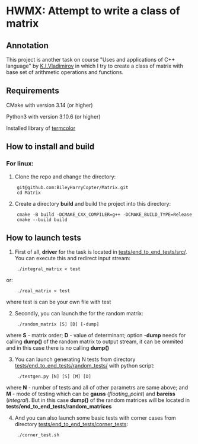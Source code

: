 # HWMX: Attempt to write a class of matrix

## Annotation

This project is another task on course "Uses and applications of C++ language" by [K.I.Vladimirov](https://github.com/tilir) in which I try to create a class of matrix with base set of arithmetic operations and functions.

## Requirements

CMake with version 3.14 (or higher)

Python3 with version 3.10.6 (or higher)

Installed library of [termcolor](https://pypi.org/project/termcolor/)

## How to install and build

### For linux:
1) Clone the repo and change the directory:
```
    git@github.com:BileyHarryCopter/Matrix.git
    cd Matrix
```
2) Create a directory **build** and build the project into this directory:
```
    cmake -B build -DCMAKE_CXX_COMPILER=g++ -DCMAKE_BUILD_TYPE=Release
    cmake --build build
```
## How to launch tests
1) First of all, **driver** for the task is located in [tests/end_to_end_tests/src/](https://github.com/BileyHarryCopter/Matrix/tree/main/tests/end_to_end_tests/src). You can execute this and redirect input stream:
```
    ./integral_matrix < test
```
or:
```
    ./real_matrix < test
```
where test is can be your own file with test

2) Secondly, you can launch the for the random matrix: 
```
    ./random_matrix [S] [D] [-dump]
```
where **S** - matrix order; **D** - value of determinant; option **-dump** needs for calling **dump()** of the random matrix to output stream, it can be ommited and in this case there is no calling **dump()**

3) You can launch generating N tests from directory [tests/end_to_end_tests/random_tests/](https://github.com/BileyHarryCopter/Matrix/tree/main/tests/end_to_end_tests/random_tests) with python script:
```
    ./testgen.py [N] [S] [M] [D]
```
where **N** - number of tests and all of other parametrs are same above; and **M** - mode of testing which can be **gauss** (*floating_point*) and **bareiss** (*integral*). But in this case **dump()** of the random matrices will be located in **tests/end_to_end_tests/random_matrices**

4) And you can also launch some basic tests with corner cases from directory [tests/end_to_end_tests/corner_tests](https://github.com/BileyHarryCopter/Matrix/tree/main/tests/end_to_end_tests/corner_tests):
```
    ./corner_test.sh
```
